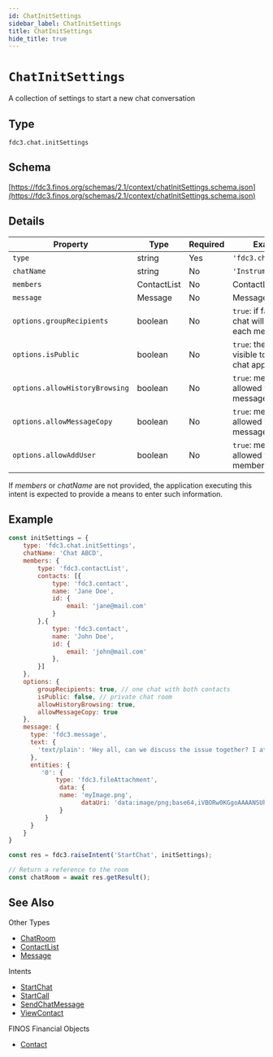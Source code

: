 ```yaml
---
id: ChatInitSettings
sidebar_label: ChatInitSettings
title: ChatInitSettings
hide_title: true
---
```


# `ChatInitSettings`

A collection of settings to start a new chat conversation

## Type

`fdc3.chat.initSettings`

## Schema

[https://fdc3.finos.org/schemas/2.1/context/chatInitSettings.schema.json](https://fdc3.finos.org/schemas/2.1/context/chatInitSettings.schema.json)

## Details

| Property                       | Type        | Required | Example Value                                                        |
| ------------------------------ | ----------- | -------- | -------------------------------------------------------------------- |
| `type`                         | string      | Yes      | `'fdc3.chat.initSettings'`                                           |
| `chatName`                     | string      | No       | `'Instrument XYZ'`                                                   |
| `members`                      | ContactList | No       | ContactList - cf. below                                              |
| `message`                      | Message     | No       | Message - cf. below                                                  |
| `options.groupRecipients`      | boolean     | No       | `true`: if false a separate chat will be created for each member     |
| `options.isPublic`             | boolean     | No       | `true`: the room will be visible to everyone in the chat application |
| `options.allowHistoryBrowsing` | boolean     | No       | `true`: members will be allowed to browse past messages              |
| `options.allowMessageCopy`     | boolean     | No       | `true`: members will be allowed to copy/paste messages               |
| `options.allowAddUser`         | boolean     | No       | `true`: members will be allowed to add other members to the chat     |

If _members_ or _chatName_ are not provided, the application executing this
intent is expected to provide a means to enter such information.

## Example

```js
const initSettings = {
    type: 'fdc3.chat.initSettings',
    chatName: 'Chat ABCD',
    members: {
        type: 'fdc3.contactList',
        contacts: [{
            type: 'fdc3.contact',
            name: 'Jane Doe',
            id: {
                email: 'jane@mail.com'
            }
        },{
            type: 'fdc3.contact',
            name: 'John Doe',
            id: {
                email: 'john@mail.com'
            },
        }]
    },
    options: {
        groupRecipients: true, // one chat with both contacts
        isPublic: false, // private chat room
        allowHistoryBrowsing: true,
        allowMessageCopy: true
    },
    message: {
      type: 'fdc3.message',
      text: {
        'text/plain': 'Hey all, can we discuss the issue together? I attached a screenshot'
      },
      entities: {
         '0': {
             type: 'fdc3.fileAttachment',
              data: {
              name: 'myImage.png',
                    dataUri: 'data:image/png;base64,iVBORw0KGgoAAAANSUhEUgAAAAgAAAAIAQMAAAD+wSzIAAAABlBMVEX///+/v7+jQ3Y5AAAADklEQVQI12P4AIX8EAgALgAD/aNpbtEAAAAASUVORK5CYII'
              }
          }
      }
    }
}

const res = fdc3.raiseIntent('StartChat', initSettings);

// Return a reference to the room
const chatRoom = await res.getResult();
```

## See Also

Other Types

- [ChatRoom](ChatRoom)
- [ContactList](ContactList)
- [Message](Message)

Intents

- [StartChat](../../intents/ref/StartChat)
- [StartCall](../../intents/ref/StartCall)
- [SendChatMessage](../../intents/ref/StartChat)
- [ViewContact](../../intents/ref/ViewContact)

FINOS Financial Objects

- [Contact](https://fo.finos.org/docs/objects/contact)
